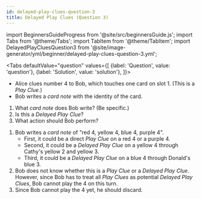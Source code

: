 ```yaml
---
id: delayed-play-clues-question-3
title: Delayed Play Clues (Question 3)
---
```


import BeginnersGuideProgress from '@site/src/beginnersGuide.js';
import Tabs from '@theme/Tabs';
import TabItem from '@theme/TabItem';
import DelayedPlayCluesQuestion3 from '@site/image-generator/yml/beginner/delayed-play-clues-question-3.yml';

<BeginnersGuideProgress id="delayed-play-clues-question-3" />

<!-- lint disable no-undefined-references -->

<Tabs
defaultValue="question"
values={[
{label: 'Question', value: 'question'},
{label: 'Solution', value: 'solution'},
]}>
<TabItem value="question">

- Alice clues number 4 to Bob, which touches one card on slot 1. (This is a _Play Clue_.)
- Bob writes a _card note_ with the identity of the card.

1. What _card note_ does Bob write? (Be specific.)
1. Is this a _Delayed Play Clue_?
1. What action should Bob perform?

</TabItem>
<TabItem value="solution">

1. Bob writes a _card note_ of "red 4, yellow 4, blue 4, purple 4".
   - First, it could be a direct _Play Clue_ on a red 4 or a purple 4.
   - Second, it could be a _Delayed Play Clue_ on a yellow 4 through Cathy's yellow 2 and yellow 3.
   - Third, it could be a _Delayed Play Clue_ on a blue 4 through Donald's blue 3.
1. Bob does not know whether this is a _Play Clue_ or a _Delayed Play Clue_. However, since Bob has to treat all _Play Clues_ as potential _Delayed Play Clues_, Bob cannot play the 4 on this turn.
1. Since Bob cannot play the 4 yet, he should discard.

</TabItem>
</Tabs>

<DelayedPlayCluesQuestion3 />
